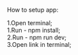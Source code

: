 How to setup app:

1.Open terminal;  
1.Run - npm install;  
2.Run - npm run dev;  
3.Open link in terminal;  

